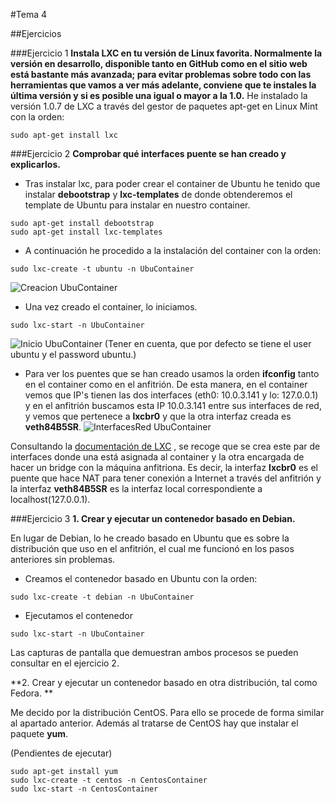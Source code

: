 #Tema 4

##Ejercicios

###Ejercicio 1
**Instala LXC en tu versión de Linux favorita. Normalmente la versión en desarrollo, disponible tanto en GitHub como en el sitio web está bastante más avanzada; para evitar problemas sobre todo con las herramientas que vamos a ver más adelante, conviene que te instales la última versión y si es posible una igual o mayor a la 1.0.**
He instalado la versión 1.0.7 de LXC a través del gestor de paquetes apt-get en Linux Mint con la orden:
~~~
sudo apt-get install lxc
~~~

###Ejercicio 2
**Comprobar qué interfaces puente se han creado y explicarlos.**

* Tras instalar lxc, para poder crear el container de Ubuntu he tenido que instalar **debootstrap** y **lxc-templates** de donde obtenderemos el template de Ubuntu para instalar en nuestro container.
~~~
sudo apt-get install debootstrap
sudo apt-get install lxc-templates
~~~

* A continuación he procedido a la instalación del container con la orden:
~~~
sudo lxc-create -t ubuntu -n UbuContainer
~~~
![Creacion UbuContainer](http://i1016.photobucket.com/albums/af281/raperaco/CracionUbuContainer_zpsyai3op1l.png)

* Una vez creado el container, lo iniciamos.
~~~
sudo lxc-start -n UbuContainer
~~~
![Inicio UbuContainer](http://i1016.photobucket.com/albums/af281/raperaco/startUbuContainer_zpsadwafkhq.png)
(Tener en cuenta, que por defecto se tiene el user ubuntu y el password ubuntu.)

* Para ver los puentes que se han creado usamos la orden **ifconfig** tanto en el container como en el anfitrión. De esta manera, en el container vemos que IP's tienen las dos interfaces (eth0: 10.0.3.141 y lo: 127.0.0.1) y en el anfitrión buscamos esta IP 10.0.3.141 entre sus interfaces de red, y vemos que pertenece a **lxcbr0** y que la otra interfaz creada es **veth84B5SR**.
![InterfacesRed UbuContainer](http://i1016.photobucket.com/albums/af281/raperaco/InterfacesRedUbuContainer_zpsibvfx8iy.png)

Consultando la [documentación de LXC](https://linuxcontainers.org/lxc/manpages/man5/lxc.container.conf.5.html) , se recoge que se crea este par de interfaces donde una está asignada al container y la otra encargada de hacer un bridge con la máquina anfitriona. Es decir, la interfaz **lxcbr0** es el puente que hace NAT para tener conexión a Internet a través del anfitrión y la interfaz **veth84B5SR** es la interfaz local correspondiente a localhost(127.0.0.1).

###Ejercicio 3
**1. Crear y ejecutar un contenedor basado en Debian.**

En lugar de Debian, lo he creado basado en Ubuntu que es sobre la distribución que uso en el anfitrión, el cual me funcionó en los pasos anteriores sin problemas.

* Creamos el contenedor basado en Ubuntu con la orden:
~~~
sudo lxc-create -t debian -n UbuContainer
~~~

* Ejecutamos el contenedor
~~~
sudo lxc-start -n UbuContainer
~~~

Las capturas de pantalla que demuestran ambos procesos se pueden consultar en el ejercicio 2.


**2. Crear y ejecutar un contenedor basado en otra distribución, tal como Fedora. **

Me decido por la distribución CentOS. Para ello se procede de forma similar al apartado anterior. Además al tratarse de CentOS hay que instalar el paquete **yum**.

(Pendientes de ejecutar)
~~~
sudo apt-get install yum
sudo lxc-create -t centos -n CentosContainer
sudo lxc-start -n CentosContainer
~~~
